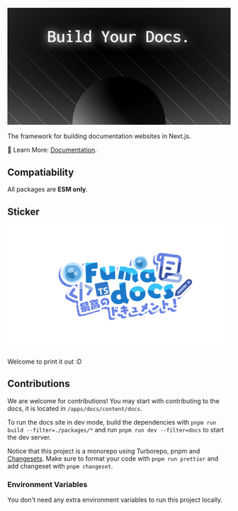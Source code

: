 ![banner](./apps/docs/public/banner.png)

The framework for building documentation websites in Next.js.

📘 Learn More: [Documentation](https://fumadocs.vercel.app).

## Compatiability

All packages are **ESM only**.

## Sticker

![logo](./documents/logo.png)

Welcome to print it out :D

## Contributions

We are welcome for contributions! You may start with contributing to the docs,
it is located in `/apps/docs/content/docs`.

To run the docs site in dev mode, 
build the dependencies with `pnpm run build --filter=./packages/*` and run `pnpm run dev --filter=docs` to start the dev server.

Notice that this project is a monorepo using Turborepo, pnpm and
[Changesets](https://github.com/changesets/changesets). Make sure to format your
code with `pnpm run prettier` and add changeset with `pnpm changeset`.

### Environment Variables

You don't need any extra environment variables to run this project locally.
